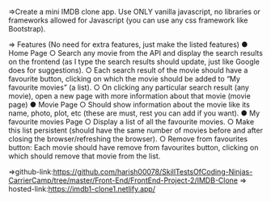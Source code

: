 =>Create a mini IMDB clone app. Use ONLY vanilla javascript, no libraries or frameworks allowed
for Javascript (you can use any css framework like Bootstrap).

=> Features (No need for extra features, just make the listed features)
● Home Page
○ Search any movie from the API and display the search results on the frontend (as
I type the search results should update, just like Google does for suggestions).
○ Each search result of the movie should have a favourite button, clicking on which
the movie should be added to “My favourite movies” (a list).
○ On clicking any particular search result (any movie), open a new page with more
information about that movie (movie page)
● Movie Page
○ Should show information about the movie like its name, photo, plot, etc (these
are must, rest you can add if you want).
● My favourite movies Page
○ Display a list of all the favourite movies.
○ Make this list persistent (should have the same number of movies before and
after closing the browser/refreshing the browser).
○ Remove from favourites button: Each movie should have remove from favourites
button, clicking on which should remove that movie from the list.


=>github-link:https://github.com/harish00078/SkillTestsOfCoding-Ninjas-CarrierCamp/tree/master/Front-End/FrontEnd-Project-2/IMDB-Clone
=> hosted-link:https://imdb1-clone1.netlify.app/